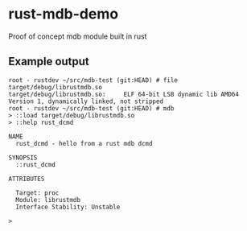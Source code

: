 # rust-mdb-demo
Proof of concept mdb module built in rust

## Example output

```
root - rustdev ~/src/mdb-test (git:HEAD) # file target/debug/librustmdb.so
target/debug/librustmdb.so:     ELF 64-bit LSB dynamic lib AMD64 Version 1, dynamically linked, not stripped
root - rustdev ~/src/mdb-test (git:HEAD) # mdb
> ::load target/debug/librustmdb.so
> ::help rust_dcmd

NAME
  rust_dcmd - hello from a rust mdb dcmd

SYNOPSIS
  ::rust_dcmd

ATTRIBUTES

  Target: proc
  Module: librustmdb
  Interface Stability: Unstable

>
```
